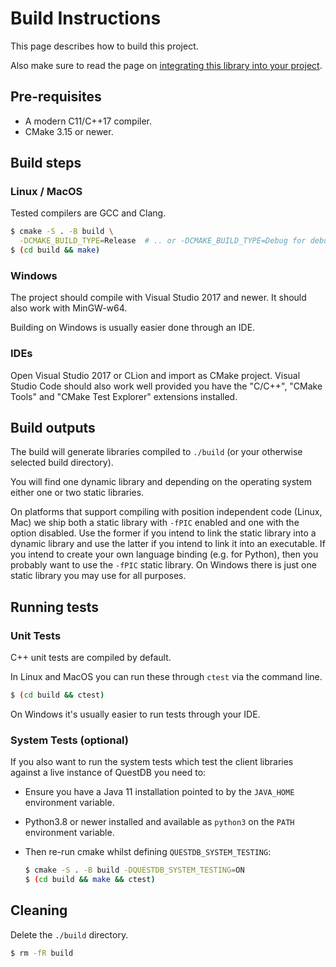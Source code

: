 # Build Instructions

This page describes how to build this project.

Also make sure to read the page on
[integrating this library into your project](DEPENDENCY.md).

## Pre-requisites

* A modern C11/C++17 compiler.
* CMake 3.15 or newer.

## Build steps

### Linux / MacOS

Tested compilers are GCC and Clang.

```bash
$ cmake -S . -B build \
  -DCMAKE_BUILD_TYPE=Release  # .. or -DCMAKE_BUILD_TYPE=Debug for debugging.
$ (cd build && make)
```

### Windows

The project should compile with Visual Studio 2017 and newer. It should
also work with MinGW-w64.

Building on Windows is usually easier done through an IDE.

### IDEs

Open Visual Studio 2017 or CLion and import as CMake project.
Visual Studio Code should also work well provided you have the "C/C++",
"CMake Tools" and "CMake Test Explorer" extensions installed.

## Build outputs

The build will generate libraries compiled to `./build`
(or your otherwise selected build directory).

You will find one dynamic library and depending on
the operating system either one or two static libraries.

On platforms that support compiling with position independent code (Linux, Mac)
we ship both a static library with `-fPIC` enabled and one with the option
disabled. Use the former if you intend to link the static library into a dynamic
library and use the latter if you intend to link it into an executable.
If you intend to create your own language binding (e.g. for Python), then you
probably want to use the `-fPIC` static library.
On Windows there is just one static library you may use for all purposes.

## Running tests

### Unit Tests
C++ unit tests are compiled by default.

In Linux and MacOS you can run these through `ctest` via the command line.

```bash
$ (cd build && ctest)
```

On Windows it's usually easier to run tests through your IDE.

### System Tests (optional)
If you also want to run the system tests which test the client
libraries against a live instance of QuestDB you need to:

* Ensure you have a Java 11 installation pointed to by the `JAVA_HOME`
  environment variable.

* Python3.8 or newer installed and available as `python3` on the `PATH`
  environment variable.

* Then re-run cmake whilst defining `QUESTDB_SYSTEM_TESTING`:
  ```bash
  $ cmake -S . -B build -DQUESTDB_SYSTEM_TESTING=ON
  $ (cd build && make && ctest)
  ```

## Cleaning

Delete the `./build` directory.

```bash
$ rm -fR build
```
